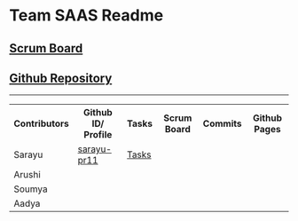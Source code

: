 # Team SAAS Readme
## [Scrum Board](https://github.com/arushi10/saas/projects/1)
## [Github Repository](https://github.com/arushi10/saas)

***
<table id="readmeinformation">

<tr>
<th>Contributors</th>
<th>Github ID/ Profile</th>
<th>Tasks</th>
<th>Scrum Board</th>
<th>Commits</th>
<th>Github Pages</th>
</tr>

<tr>
<td>Sarayu</td>
<td>
<a href="https://github.com/sarayu-pr11" target="_blank">sarayu-pr11</a>
</td>
<td>
<a href="" target="_blank">Tasks</a>
</td>
<td>
<td>
</td>
<td>
</td>
</tr>

<tr>
<td>Arushi</td>
<td>
</td>
<td>
</td>
<td>
</td>
<td>
</td>
<td>
</td>

</tr>
<tr>
<td>Soumya</td>
<td>
</td>
<td>
</td>
<td>
</td>
<td>

<td></td>
</tr>

<tr>
<td>Aadya</td>
<td>
</td>
<td>
</td>
<td>
</td>
<td>
  </td>
<td>
  </td>
